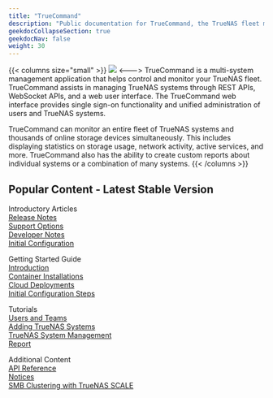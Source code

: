 ```yaml
---
title: "TrueCommand"
description: "Public documentation for TrueCommand, the TrueNAS fleet monitoring and managing application."
geekdocCollapseSection: true
geekdocNav: false
weight: 30
---
```

<style>
div.gdoc-page__header {display: none;}
div.docs-read_mod {display: none;}
h1 {display:none;}
</style>

{{< columns size="small" >}}
<img src="/images/truecommand-logo-full-color-rgb.png"/>
<--->
TrueCommand is a multi-system management application that helps control and monitor your TrueNAS fleet.
TrueCommand assists in managing TrueNAS systems through REST APIs, WebSocket APIs, and a web user interface.
The TrueCommand web interface provides single sign-on functionality and unified administration of users and TrueNAS systems.

TrueCommand can monitor an entire fleet of TrueNAS systems and thousands of online storage devices simultaneously.
This includes displaying statistics on storage usage, network activity, active services, and more.
TrueCommand also has the ability to create custom reports about individual systems or a combination of many systems.
{{< /columns >}}

## Popular Content - Latest Stable Version

<div class="docs-sections">
  <p>
	Introductory Articles
	<br><a href="/core/stable/corereleasenotes">Release Notes</a>
	<br><a href="/core/stable/gettingstarted/">Support Options</a>
	<br><a href="/core/stable/coretutorials/">Developer Notes</a>
	<br><a href="/core/stable/uireference/">Initial Configuration</a>
  </p>
  <p>
	Getting Started Guide
	<br><a href="/scale/stable/scaleclireference/">Introduction</a>
	<br><a href="/scale/stable/gettingstarted/">Container Installations</a>
	<br><a href="/scale/stable/scaletutorials/">Cloud Deployments</a>
	<br><a href="/scale/stable/scaleuireference/">Initial Configuration Steps</a>
  </p>
  <p>
	Tutorials
	<br><a href="/truecommand/stable/tcreleasenotes">Users and Teams</a>
	<br><a href="/truecommand/stable/tcgettingstarted/">Adding TrueNAS Systems</a>
	<br><a href="/truecommand/stable/">TrueNAS System Management</a>
	<br><a href="/solutions/integrations/smbclustering/">Report</a>
  </p>
  <p>
	Additional Content 
	<br><a href="/hardware/">API Reference</a>
	<br><a href="/hardware/stencils/">Notices</a>
	<br><a href="/hardware/notices/">SMB Clustering with TrueNAS SCALE</a>
  </p>
</div>

